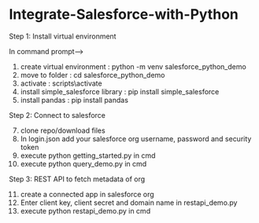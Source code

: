 # Integrate-Salesforce-with-Python

Step 1: Install virtual environment

In command prompt-->

1. create virtual environment : python -m venv salesforce_python_demo
2. move to folder : cd salesforce_python_demo
3. activate : scripts\activate
4. install simple_salesforce library : pip install simple_salesforce
5. install pandas : pip install pandas

Step 2: Connect to salesforce 

7. clone repo/download files 
8. In login.json add your salesforce org username, password and security token
9. execute python getting_started.py in cmd
10. execute python query_demo.py in cmd

Step 3: REST API to fetch metadata of org

11. create a connected app in salesforce org
12. Enter client key, client secret and domain name in restapi_demo.py
13. execute python restapi_demo.py in cmd


   
